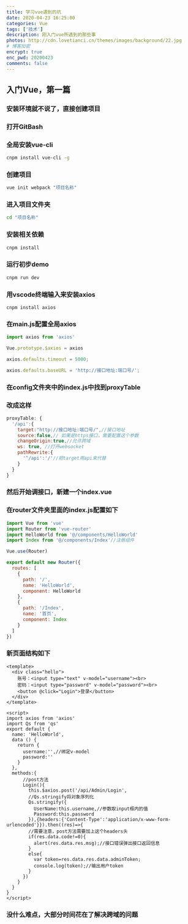 ```yaml
---
title: 学习vue遇到的坑
date: 2020-04-23 16:25:00
categories: Vue
tags: ['技术'] 
description: 刚入门vue所遇到的那些事
photos: http://cdn.lovetianci.cn/themes/images/background/22.jpg
# 博客加密
encrypt: true 
enc_pwd: 20200423
comments: false
---
```


## 入门Vue，第一篇
<!-- more -->
### 安装环境就不说了，直接创建项目
### 打开GitBash
### 全局安装vue-cli
```bash
cnpm install vue-cli -g
```

### 创建项目
```bash
vue init webpack "项目名称"
```

### 进入项目文件夹
```bash
cd "项目名称"
```
### 安装相关依赖
```bash
cnpm install
```
### 运行初步demo
```bash
cnpm run dev
```

### 用vscode终端输入来安装axios
```shell
cnpm install axios
```

### 在main.js配置全局axios
```javascript
import axios from 'axios'

Vue.prototype.$axios = axios

axios.defaults.timeout = 5000;

axios.defaults.baseURL = 'http://接口地址:端口号/';
```
### 在config文件夹中的index.js中找到proxyTable
### 改成这样
```javascript
proxyTable: {
  '/api':{
    target:"http://接口地址:端口号/",//接口地址
    source:false,// 如果是https接口，需要配置这个参数
    changeOrigin:true,//允许跨域
    ws: true, //打开websocket
    pathRewrite:{
      '^/api':'/'//把target用api来代替
    }
  }
}
```
### 然后开始调接口，新建一个index.vue
### 在router文件夹里面的index.js配置如下
```javascript
import Vue from 'vue'
import Router from 'vue-router'
import HelloWorld from '@/components/HelloWorld'
import Index from '@/components/Index'//注册组件

Vue.use(Router)

export default new Router({
  routes: [
    {
      path: '/',
      name: 'HelloWorld',
      component: HelloWorld
    },
    {
      path: '/Index',
      name: '首页',
      component: Index
    }
  ]
})
```

### 新页面结构如下
```vue
<template>
  <div class="hello">
    账号：<input type="text" v-model="username"><br>
    密码：<input type="password" v-model="password"><br>
    <button @click="Login">登录</button>
  </div>
</template>

<script>
import axios from 'axios'
import Qs from 'qs'
export default {
  name: 'HelloWorld',
  data () {
    return {
      username:'',//绑定v-model
      password:''
    }
  },
  methods:{
      //post方法
      Login(){
        this.$axios.post('/api/Admin/Login',
        //Qs.stringify将对象序列化
        Qs.stringify({
          UserName:this.username,//参数取input框内的值
          Password:this.password
        }),{headers:{'Content-Type':'application/x-www-form-urlencoded'}}).then((res)=>{
        //需要注意，post方法需要加上这个headers头
        if(res.data.code!=0){
          alert(res.data.res.msg);//接口错误弹出接口返回信息
        }
        else{
          var token=res.data.res.data.adminToken;
          console.log(token);//输出用户token
        }
      })
    }
  }
}
</script>
```
### 没什么难点，大部分时间花在了解决跨域的问题
